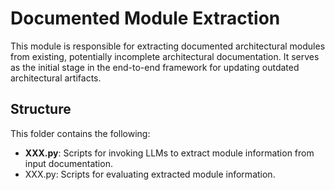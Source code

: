 # Documented Module Extraction

This module is responsible for extracting documented architectural modules from existing, potentially incomplete architectural documentation. It serves as the initial stage in the end-to-end framework for updating outdated architectural artifacts.

## Structure

This folder contains the following:

- **XXX.py**: Scripts for invoking LLMs to extract module information from input documentation.
- XXX.py: Scripts for evaluating extracted module information.